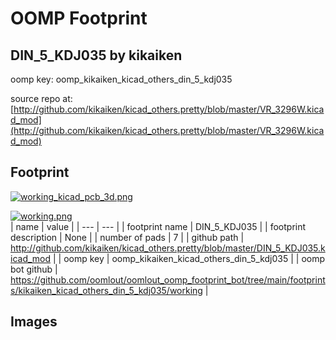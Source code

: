 # OOMP Footprint  
## DIN_5_KDJ035  by kikaiken  
  
oomp key: oomp_kikaiken_kicad_others_din_5_kdj035  
  
source repo at: [http://github.com/kikaiken/kicad_others.pretty/blob/master/VR_3296W.kicad_mod](http://github.com/kikaiken/kicad_others.pretty/blob/master/VR_3296W.kicad_mod)  
## Footprint  
  
[![working_kicad_pcb_3d.png](working_kicad_pcb_3d_600.png)](working_kicad_pcb_3d.png)  
  
[![working.png](working_600.png)](working.png)  
| name | value | 
| --- | --- | 
| footprint name | DIN_5_KDJ035 | 
| footprint description | None | 
| number of pads | 7 | 
| github path | http://github.com/kikaiken/kicad_others.pretty/blob/master/DIN_5_KDJ035.kicad_mod | 
| oomp key | oomp_kikaiken_kicad_others_din_5_kdj035 | 
| oomp bot github | https://github.com/oomlout/oomlout_oomp_footprint_bot/tree/main/footprints/kikaiken_kicad_others_din_5_kdj035/working | 
## Images  
